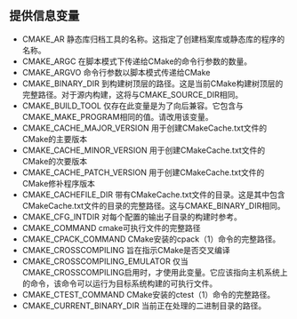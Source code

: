 ## 提供信息变量

- CMAKE_AR 静态库归档工具的名称。这指定了创建档案库或静态库的程序的名称。
- CMAKE_ARGC 在脚本模式下传递给CMake的命令行参数的数量。
- CMAKE_ARGVO 命令行参数以脚本模式传递给CMake
- CMAKE_BINARY_DIR 到构建树顶层的路径。这是当前CMake构建树顶层的完整路径。对于源内构建，这将与CMAKE_SOURCE_DIR相同。
- CMAKE_BUILD_TOOL 仅存在此变量是为了向后兼容。它包含与CMAKE_MAKE_PROGRAM相同的值。请改用该变量。
- CMAKE_CACHE_MAJOR_VERSION 用于创建CMakeCache.txt文件的CMake的主要版本
- CMAKE_CACHE_MINOR_VERSION 用于创建CMakeCache.txt文件的CMake的次要版本
- CMAKE_CACHE_PATCH_VERSION 用于创建CMakeCache.txt文件的CMake修补程序版本
- CMAKE_CACHEFILE_DIR 带有CMakeCache.txt文件的目录。这是其中包含CMakeCache.txt文件的目录的完整路径。这与CMAKE_BINARY_DIR相同。
- CMAKE_CFG_INTDIR  对每个配置的输出子目录的构建时参考。
- CMAKE_COMMAND  cmake可执行文件的完整路径
- CMAKE_CPACK_COMMAND CMake安装的cpack（1）命令的完整路径。
- CMAKE_CROSSCOMPILING 旨在指示CMake是否交叉编译
- CMAKE_CROSSCOMPILING_EMULATOR 仅当CMAKE_CROSSCOMPILING启用时，才使用此变量。它应该指向主机系统上的命令，该命令可以运行为目标系统构建的可执行文件。
- CMAKE_CTEST_COMMAND  CMake安装的ctest（1）命令的完整路径。
- CMAKE_CURRENT_BINARY_DIR  当前正在处理的二进制目录的路径。